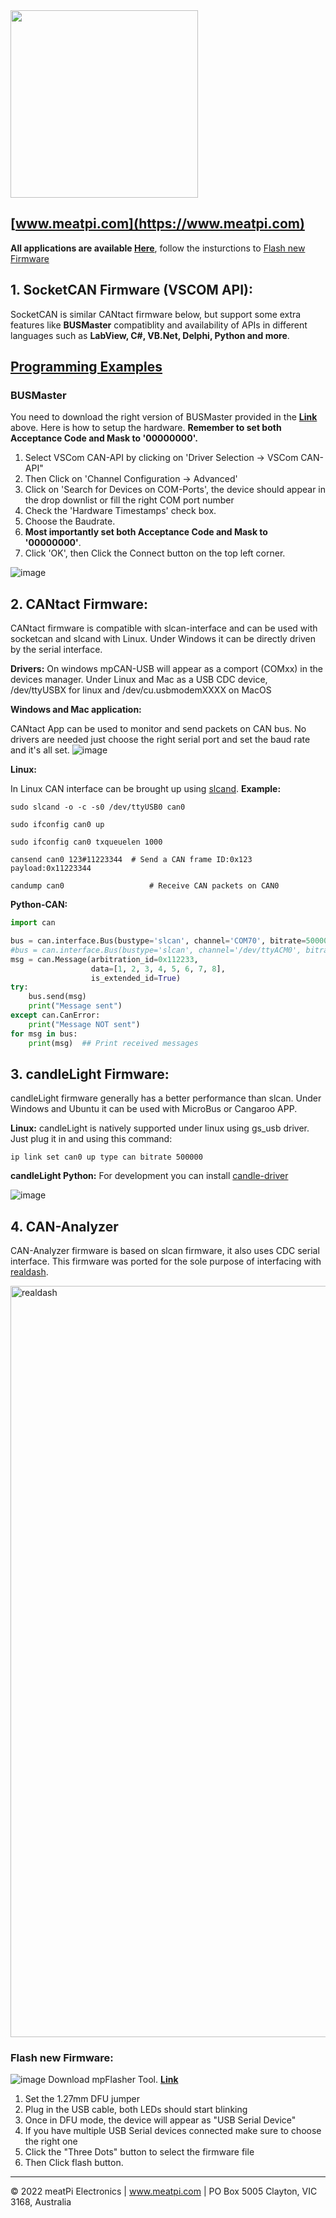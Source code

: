 <img src="https://github.com/slimelec/ollie-hw/blob/master/images/mpi_logo.png" width=300>

[www.meatpi.com](https://www.meatpi.com)
---
**All applications are available [Here](https://bit.ly/3yGgGTm)**, follow the insturctions to [Flash new Firmware](#flash-new-firmware)



## 1. SocketCAN Firmware (VSCOM API):
SocketCAN is similar CANtact firmware below, but support some extra features like **BUSMaster** compatiblity and availability of APIs in different languages such as **LabView, C#, VB.Net, Delphi, Python and more**.

## [**Programming Examples**](https://github.com/meatpiHQ/programming_examples/tree/master/CAN)

### BUSMaster
You need to download the right version of BUSMaster provided in the [**Link**](https://bit.ly/3yGgGTm) above. Here is how to setup the hardware. **Remember to set both Acceptance Code and Mask to '00000000'.**
1. Select VSCom CAN-API by clicking on 'Driver Selection -> VSCom CAN-API"
2. Then Click on 'Channel Configuration -> Advanced' 
3. Click on 'Search for Devices on COM-Ports', the device should appear in the drop downlist or fill the right COM port number
4. Check the 'Hardware Timestamps' check box.
5. Choose the Baudrate.
6. **Most importantly set both Acceptance Code and Mask to '00000000'**.
7. Click 'OK', then Click the Connect button on the top left corner.

![image](https://user-images.githubusercontent.com/94690098/152467965-3bc36968-4de3-470f-bf0e-b39237e86d7f.png)

## 2. CANtact Firmware:
CANtact firmware is compatible with slcan-interface and can be used with socketcan and slcand with Linux. Under Windows it can be directly driven by the serial interface.

**Drivers:** On windows mpCAN-USB will appear as a comport (COMxx) in the devices manager. Under Linux and Mac as a USB CDC device, /dev/ttyUSBX for linux and /dev/cu.usbmodemXXXX on MacOS

**Windows and Mac application:**

CANtact App can be used to monitor and send packets on CAN bus. No drivers are needed just choose the right serial port and set the baud rate and it's all set.
![image](https://user-images.githubusercontent.com/94690098/146773923-76c28e38-fcff-4499-b50b-921561072199.png)

**Linux:**

In Linux CAN interface can be brought up using [slcand](https://elinux.org/Bringing_CAN_interface_up).
**Example:**

`sudo slcand -o -c -s0 /dev/ttyUSB0 can0`

`sudo ifconfig can0 up`

`sudo ifconfig can0 txqueuelen 1000`

`cansend can0 123#11223344 	# Send a CAN frame ID:0x123 payload:0x11223344`

`candump can0                	# Receive CAN packets on CAN0`

**Python-CAN:**
```python
import can

bus = can.interface.Bus(bustype='slcan', channel='COM70', bitrate=500000)           #Windows
#bus = can.interface.Bus(bustype='slcan', channel='/dev/ttyACM0', bitrate=500000)   #Linux
msg = can.Message(arbitration_id=0x112233,
                  data=[1, 2, 3, 4, 5, 6, 7, 8],
                  is_extended_id=True)
try:
    bus.send(msg)
    print("Message sent")
except can.CanError:
    print("Message NOT sent")
for msg in bus:
    print(msg)  ## Print received messages
```
## 3. candleLight Firmware:

candleLight firmware generally has a better performance than slcan. Under Windows and Ubuntu it can be used with MicroBus or Cangaroo APP.

**Linux:**
candleLight is natively supported under linux using gs_usb driver. Just plug it in and using this command: 

`ip link set can0 up type can bitrate 500000`


**candleLight Python:**
For development you can install [candle-driver](https://pypi.org/project/candle-driver/) 


![image](https://user-images.githubusercontent.com/94690098/146776619-c8d04ee8-6a10-4300-8b9d-c7074e0080b7.png)

## 4. CAN-Analyzer

CAN-Analyzer firmware is based on slcan firmware, it also uses CDC serial interface. This firmware was ported for the sole purpose of interfacing with [realdash](http://realdash.net/).

<img width="1202" alt="realdash" src="https://user-images.githubusercontent.com/94690098/152482848-4c42f9c8-d35b-4787-a7a1-b6f56f1d981a.png">

### Flash new Firmware:

![image](https://user-images.githubusercontent.com/94690098/146773960-5d2bcb26-4532-49b1-88ed-c5d18794a0c0.png)
Download mpFlasher Tool. [**Link**](https://bit.ly/3yGgGTm)
1. Set the 1.27mm DFU jumper
2. Plug in the USB cable, both LEDs should start blinking
3. Once in DFU mode, the device will appear as "USB Serial Device"
4. If you have multiple USB Serial devices connected make sure to choose the right one
5. Click the "Three Dots" button to select the firmware file
6. Then Click flash button. 

---

© 2022 meatPi Electronics | www.meatpi.com | PO Box 5005 Clayton, VIC 3168, Australia
